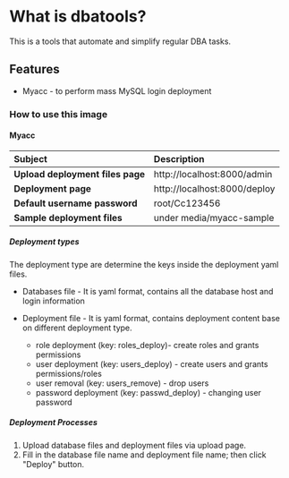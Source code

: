 # What is dbatools?
This is a tools that automate and simplify regular DBA tasks.


## Features
  - Myacc - to perform mass MySQL login deployment


### How to use this image
#### Myacc
|**Subject**|**Description**|
|:------------------------------------|:--------------------------------|
|**Upload deployment files page**  | http://localhost:8000/admin  |
|**Deployment page**  | http://localhost:8000/deploy  |
|**Default username password**  | root/Cc123456  |
|**Sample deployment files**  | under media/myacc-sample |

##### Deployment types
The deployment type are determine the keys inside the deployment yaml files.
- Databases file - It is yaml format, contains all the database host and login information
- Deployment file - It is yaml format, contains deployment content base on different deployment type.

  - role deployment (key: roles_deploy)- create roles and grants permissions
  - user deployment (key: users_deploy) - create users and grants permissions/roles
  - user removal (key: users_remove) - drop users
  - password deployment (key: passwd_deploy) - changing user password

##### Deployment Processes
  1. Upload database files and deployment files via upload page.
  2. Fill in the database file name and deployment file name; then click "Deploy" button.
  